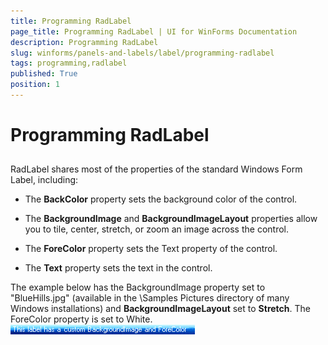 ```yaml
---
title: Programming RadLabel
page_title: Programming RadLabel | UI for WinForms Documentation
description: Programming RadLabel
slug: winforms/panels-and-labels/label/programming-radlabel
tags: programming,radlabel
published: True
position: 1
---
```


# Programming RadLabel



## 

RadLabel shares most of the properties of the standard Windows Form Label, including:

* The __BackColor__ property sets the background color of the control.

* The __BackgroundImage__ and __BackgroundImageLayout__ properties allow you to tile, center, stretch, or zoom an image across the control.

* The __ForeColor__ property sets the Text property of the control.

* The __Text__ property sets the text in the control.

The example below has the BackgroundImage property set to "BlueHills.jpg" (available in the \Samples Pictures directory of many Windows installations) and __BackgroundImageLayout__ set to __Stretch__. The ForeColor property is set to White.<br>![panels-and-labels-label-programming-radlabel 001](images/panels-and-labels-label-programming-radlabel001.png)
